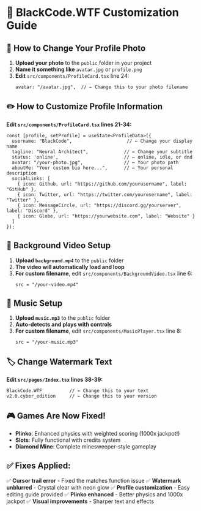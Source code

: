 # 🔧 BlackCode.WTF Customization Guide

## 📸 How to Change Your Profile Photo

1. **Upload your photo** to the `public` folder in your project
2. **Name it something like** `avatar.jpg` or `profile.png`
3. **Edit** `src/components/ProfileCard.tsx` line 24:
   ```tsx
   avatar: "/avatar.jpg",  // ← Change this to your photo filename
   ```

## ✏️ How to Customize Profile Information

**Edit `src/components/ProfileCard.tsx` lines 21-34:**

```tsx
const [profile, setProfile] = useState<ProfileData>({
  username: "BlackCode",                    // ← Change your display name
  tagline: "Neural Architect",             // ← Change your subtitle
  status: 'online',                        // ← online, idle, or dnd
  avatar: "/your-photo.jpg",               // ← Your photo path
  aboutMe: "Your custom bio here...",      // ← Your personal description
  socialLinks: [
    { icon: Github, url: "https://github.com/yourusername", label: "GitHub" },
    { icon: Twitter, url: "https://twitter.com/yourusername", label: "Twitter" },
    { icon: MessageCircle, url: "https://discord.gg/yourserver", label: "Discord" },
    { icon: Globe, url: "https://yourwebsite.com", label: "Website" }
  ]
});
```

## 🎥 Background Video Setup

1. **Upload `background.mp4`** to the `public` folder
2. **The video will automatically load and loop**
3. **For custom filename**, edit `src/components/BackgroundVideo.tsx` line 6:
   ```tsx
   src = "/your-video.mp4"
   ```

## 🎵 Music Setup

1. **Upload `music.mp3`** to the `public` folder  
2. **Auto-detects and plays with controls**
3. **For custom filename**, edit `src/components/MusicPlayer.tsx` line 8:
   ```tsx
   src = "/your-music.mp3"
   ```

## 🏷️ Change Watermark Text

**Edit `src/pages/Index.tsx` lines 38-39:**
```tsx
BlackCode.WTF          // ← Change this to your text
v2.0.cyber_edition     // ← Change this to your version
```

## 🎮 Games Are Now Fixed!

- **Plinko**: Enhanced physics with weighted scoring (1000x jackpot!)
- **Slots**: Fully functional with credits system
- **Diamond Mine**: Complete minesweeper-style gameplay

## ✅ Fixes Applied:

✅ **Cursor trail error** - Fixed the matches function issue
✅ **Watermark unblurred** - Crystal clear with neon glow
✅ **Profile customization** - Easy editing guide provided
✅ **Plinko enhanced** - Better physics and 1000x jackpot
✅ **Visual improvements** - Sharper text and effects
